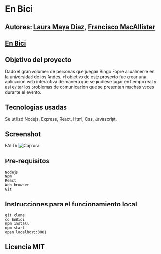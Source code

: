 # En Bici

## Autores: [Laura Maya Diaz](https://lmaya10.github.io/PaginaPersonal),  [Francisco MacAllister](https://fj-mac.github.io/MyWebPage/)

## [En Bici](https://enbici.herokuapp.com)

## Objetivo del proyecto 

Dado el gran volumen de personas que juegan Bingo Fopre anualmente en la universidad de los Andes, el objetivo de este proyecto fue crear una aplicacion web interactiva de manera que se pudiese jugar en tiempo real y asi evitar los problemas de comunicacion que se presentan muchas veces durante el evento.

## Tecnologias usadas

Se utilizó Nodejs, Express, React, Html, Css, Javascript.

## Screenshot
FALTA
![Captura](https://user-images.githubusercontent.com/25345623/66758662-57483100-ee64-11e9-9864-4f90badd4a1d.PNG)

## Pre-requisitos
```
Nodejs
Npm 
React 
Web browser 
Git
```
## Instrucciones para el funcionamiento local 

```
git clone   
cd EnBici
npm install
npm start
open localhost:3001
```

## Licencia MIT

